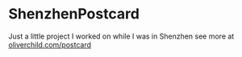 # ShenzhenPostcard

Just a little project I worked on while I was in Shenzhen see more  at [oliverchild.com/postcard](https://oliverchild.com/postcard)
